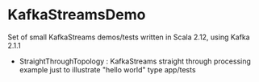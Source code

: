 # KafkaStreamsDemo
Set of small KafkaStreams demos/tests written in Scala 2.12, using Kafka 2.1.1

- StraightThroughTopology : KafkaStreams straight through processing example just to illustrate "hello world" type app/tests
